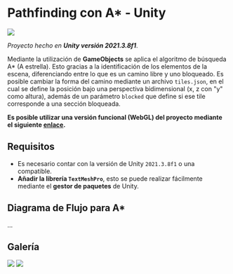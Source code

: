 # Pathfinding con A* - Unity

![](/Assets/Resources/media/example1.gif)

*Proyecto hecho en **Unity versión 2021.3.8f1***.

Mediante la utilización de **GameObjects** se aplica el algoritmo de búsqueda A* (A estrella). Esto gracias a la identificación de los elementos de la escena, diferenciando entre lo que es un camino libre y uno bloqueado. Es posible cambiar la forma del camino mediante un archivo `tiles.json`, en el cual se define la posición bajo una perspectiva bidimensional (x, z con "y" como altura), además de un parámetro `blocked` que define si ese tile corresponde a una sección bloqueada.

**Es posible utilizar una versión funcional (WebGL) del proyecto mediante el siguiente [enlace](https://molodygs.github.io/pathfinding-unity/).**

## Requisitos

- Es necesario contar con la versión de Unity `2021.3.8f1` o una compatible. 
- **Añadir la librería `TextMeshPro`**, esto se puede realizar fácilmente mediante el **gestor de paquetes** de Unity.

## Diagrama de Flujo para A*

...

## Galería

![](/Assets/Resources/media/example1.gif)
![](/Assets/Resources/media/example2.gif)
